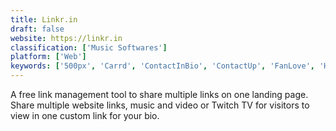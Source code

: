 ```yaml
---
title: Linkr.in
draft: false 
website: https://linkr.in
classification: ['Music Softwares']
platform: ['Web']
keywords: ['500px', 'Carrd', 'ContactInBio', 'ContactUp', 'FanLove', 'Hype Link', 'ItsMyURLS', 'LINQS.cc', 'Last Link', 'Linkkle', 'Litelink.at', 'PING', 'ReboutMe', 'Taplink.at', 'Virtuter', 'Ziplink', 'about.me', 'iLink', 'linkfru.', 'monolink']
---
```

A free link management tool to share multiple links on one landing page. Share multiple website links, music and video or Twitch TV for visitors to view in one custom link for your bio.